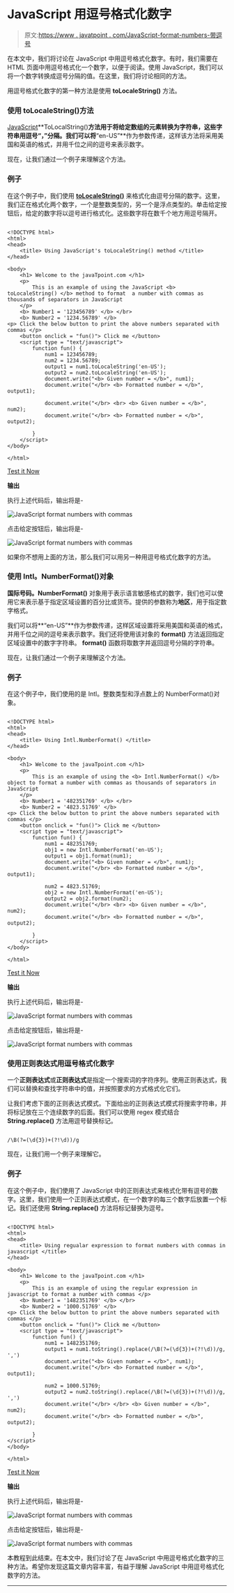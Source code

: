 # JavaScript 用逗号格式化数字

> 原文:[https://www . javatpoint . com/JavaScript-format-numbers-带逗号](https://www.javatpoint.com/javascript-format-numbers-with-commas)

在本文中，我们将讨论在 JavaScript 中用逗号格式化数字。有时，我们需要在 HTML 页面中用逗号格式化一个数字，以便于阅读。使用 JavaScript，我们可以将一个数字转换成逗号分隔的值。在这里，我们将讨论相同的方法。

用逗号格式化数字的第一种方法是使用 **toLocaleString()** 方法。

### 使用 toLocaleString()方法

[JavaScript](https://www.javatpoint.com/javascript-tutorial)**ToLocalString()**方法用于将给定数组的元素转换为字符串，这些字符串用逗号“，”分隔。我们可以将**“en-US”**作为参数传递，这样该方法将采用美国和英语的格式，并用千位之间的逗号来表示数字。

现在，让我们通过一个例子来理解这个方法。

### 例子

在这个例子中，我们使用 [**toLocaleString()**](https://www.javatpoint.com/javascript-typedarray-tolocalestring-method) 来格式化由逗号分隔的数字。这里，我们正在格式化两个数字，一个是整数类型的，另一个是浮点类型的。单击给定按钮后，给定的数字将以逗号进行格式化。这些数字将在数千个地方用逗号隔开。

```

<!DOCTYPE html>
<html>
<head>
	<title> Using JavaScript's toLocaleString() method </title>
</head>

<body>
	<h1> Welcome to the javaTpoint.com </h1>
	<p>
		This is an example of using the JavaScript <b> toLocaleString() </b> method to format  a number with commas as thousands of	separators in JavaScript
	</p>
	<b> Number1 = '123456789' </b> </br>
	<b> Number2 = '1234.56789' </b>
<p> Click the below button to print the above numbers separated with commas </p>
	<button onclick = "fun()"> Click me </button>
	<script type = "text/javascript">
		function fun() {
			num1 = 123456789;
			num2 = 1234.56789;
			output1 = num1.toLocaleString('en-US');
			output2 = num2.toLocaleString('en-US');
			document.write("<b> Given number = </b>", num1);
			document.write("</br> <b> Formatted number = </b>", output1);

			document.write("</br> <br> <b> Given number = </b>", num2);
			document.write("</br> <b> Formatted number = </b>", output2);

		}
	</script>
</body>

</html>

```

[Test it Now](https://www.javatpoint.com/oprweb/test.jsp?filename=javascript-format-numbers-with-commas1)

**输出**

执行上述代码后，输出将是-

![JavaScript format numbers with commas](img/dd5e6711f0ac6a64fdf1c40004ec07a7.png)

点击给定按钮后，输出将是-

![JavaScript format numbers with commas](img/b57f1f84bbb4dcccf46135a72475f1b0.png)

如果你不想用上面的方法，那么我们可以用另一种用逗号格式化数字的方法。

### 使用 Intl。NumberFormat()对象

**国际号码。NumberFormat()** 对象用于表示语言敏感格式的数字，我们也可以使用它来表示基于指定区域设置的百分比或货币。提供的参数称为**地区**，用于指定数字格式。

我们可以将**“en-US”**作为参数传递，这样区域设置将采用美国和英语的格式，并用千位之间的逗号来表示数字。我们还将使用该对象的 **format()** 方法返回指定区域设置中的数字字符串。 **format()** 函数将取数字并返回逗号分隔的字符串。

现在，让我们通过一个例子来理解这个方法。

### 例子

在这个例子中，我们使用的是 Intl。整数类型和浮点数上的 NumberFormat()对象。

```

<!DOCTYPE html>
<html>
<head>
	<title> Using Intl.NumberFormat() </title>
</head>

<body>
	<h1> Welcome to the javaTpoint.com </h1>
	<p>
		This is an example of using the <b> Intl.NumberFormat() </b> object to format a number with commas as thousands of separators in JavaScript
	</p>
	<b> Number1 = '482351769' </b> </br>
	<b> Number2 = '4823.51769' </b>
<p> Click the below button to print the above numbers separated with commas </p>
	<button onclick = "fun()"> Click me </button>
	<script type = "text/javascript">
		function fun() {
			num1 = 482351769;
			obj1 = new Intl.NumberFormat('en-US');
			output1 = obj1.format(num1);
			document.write("<b> Given number = </b>", num1);
			document.write("</br> <b> Formatted number = </b>", output1);

			num2 = 4823.51769;
			obj2 = new Intl.NumberFormat('en-US');
			output2 = obj2.format(num2);
			document.write("</br> <br> <b> Given number = </b>", num2);
			document.write("</br> <b> Formatted number = </b>", output2);

		}
	</script>
</body>

</html>

```

[Test it Now](https://www.javatpoint.com/oprweb/test.jsp?filename=javascript-format-numbers-with-commas2)

**输出**

执行上述代码后，输出将是-

![JavaScript format numbers with commas](img/ee7243eb9c08d2972a32adad682b8c43.png)

点击给定按钮后，输出将是-

![JavaScript format numbers with commas](img/2e0d8278da028a81d88ec8977fcfac75.png)

### 使用正则表达式用逗号格式化数字

一个**正则表达式**或**正则表达式**是指定一个搜索词的字符序列。使用正则表达式，我们可以替换和查找字符串中的值，并按照要求的方式格式化它们。

让我们考虑下面的正则表达式模式。下面给出的正则表达式模式将搜索字符串，并将标记放在三个连续数字的后面。我们可以使用 regex 模式结合 **String.replace()** 方法用逗号替换标记。

```

/\B(?=(\d{3})+(?!\d))/g

```

现在，让我们用一个例子来理解它。

### 例子

在这个例子中，我们使用了 JavaScript 中的正则表达式来格式化带有逗号的数字。这里，我们使用一个正则表达式模式，在一个数字的每三个数字后放置一个标记。我们还使用 **String.replace()** 方法将标记替换为逗号。

```

<!DOCTYPE html>
<html>
<head>
	<title> Using regualar expression to format numbers with commas in javascript </title>
</head>

<body>
	<h1> Welcome to the javaTpoint.com </h1>
	<p>
		This is an example of using the regular expression in javascript to format a number with commas </p>
	<b> Number1 = '1482351769' </b> </br>
	<b> Number2 = '1000.51769' </b>
<p> Click the below button to print the above numbers separated with commas </p>
	<button onclick = "fun()"> Click me </button>
	<script type = "text/javascript">
		function fun() {
			num1 = 1482351769;
			output1 = num1.toString().replace(/\B(?=(\d{3})+(?!\d))/g, ',')
			document.write("<b> Given number = </b>", num1);
			document.write("</br> <b> Formatted number = </b>", output1);

			num2 = 1000.51769;
			output2 = num2.toString().replace(/\B(?=(\d{3})+(?!\d))/g, ',')
			document.write("</br> </br> <b> Given number = </b>", num2);
			document.write("</br> <b> Formatted number = </b>", output2);

		}
</script>
</body>

</html>

```

[Test it Now](https://www.javatpoint.com/oprweb/test.jsp?filename=javascript-format-numbers-with-commas3)

**输出**

执行上述代码后，输出将是-

![JavaScript format numbers with commas](img/e1392e1638ad188fd2b697204aa4d1ca.png)

点击给定按钮后，输出将是-

![JavaScript format numbers with commas](img/f260a27a2502d88e6b7c7f7bb6c8c63a.png)

本教程到此结束。在本文中，我们讨论了在 JavaScript 中用逗号格式化数字的三种方法。希望你发现这篇文章内容丰富，有益于理解 JavaScript 中用逗号格式化数字的方法。

* * *